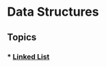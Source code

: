 # Data Structures
## Topics
### * [Linked List](https://github.com/MuhammadAmas/Data-Structures/tree/master/Linked%20Lists)